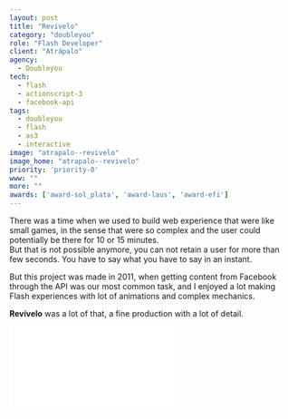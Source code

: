 ```yaml
---
layout: post
title: "Revívelo"
category: "doubleyou"
role: "Flash Developer"
client: "Atrápalo"
agency:
  - Doubleyou
tech:
  - flash
  - actionscript-3
  - facebook-api
tags:
  - doubleyou
  - flash
  - as3
  - interactive
image: "atrapalo--revivelo"
image_home: "atrapalo--revivelo"
priority: 'priority-0'
www: ""
more: ""
awards: ['award-sol_plata', 'award-laus', 'award-efi']
---
```


There was a time when we used to build web experience that were like small games, in the sense that were so complex and the user could potentially be there for 10 or 15 minutes.  
But that is not possible anymore, you can not retain a user for more than few seconds. You have to say what you have to say in an instant.

But this project was made in 2011, when getting content from Facebook through the API was our most common task, and I enjoyed a lot making Flash experiences with lot of animations and complex mechanics.

**Rev&iacute;velo** was a lot of that, a fine production with a lot of detail.

<div class="video-wrapper">
<iframe src="//www.youtube.com/embed/tJBfbUN1dvY?rel=0&amp;showinfo=0&amp;vq=hd1080" frameborder="0" allowfullscreen></iframe>
</div>
